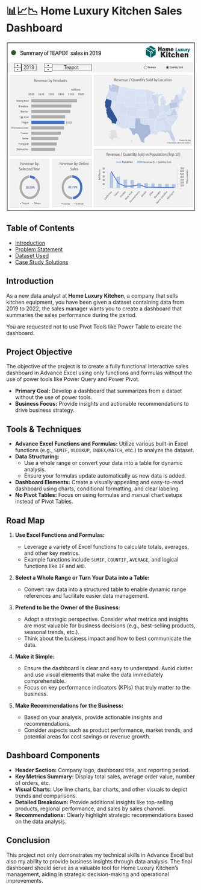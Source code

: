 # 📊📈📉 Home Luxury Kitchen Sales Dashboard
<p align="center">
<img src="dashboard.png" alt="Image" width="600" height="450">


## Table of Contents
  - [Introduction](#introduction)
  - [Problem Statement](#problem-statement)
  - [Dataset Used](#datasets-used)
  - [Case Study Solutions](#case-study-solutions)

## Introduction

As a new data analyst at **Home Luxury Kitchen**, a company that sells kitchen equipment, you have been given a dataset containing data from 2019 to 2022, the sales manager wants you to create a dashboard that summaries the sales performance during the period.

You are requested not to use Pivot Tools like Power Table to create the dashboard.

## Project Objective
The objective of the project is to create a fully functional interactive sales dashboard in Advance Excel using only functions and formulas without the use of power tools like Power Query and Power Pivot.

- **Primary Goal:** Develop a dashboard that summarizes from a dataet without the use of power tools.
- **Business Focus:** Provide insights and actionable recommendations to drive business strategy.

## Tools & Techniques
- **Advance Excel Functions and Formulas:** Utilize various built-in Excel functions (e.g., `SUMIF`, `VLOOKUP`, `INDEX/MATCH`, etc.) to analyze the dataset.
- **Data Structuring:**
  - Use a whole range or convert your data into a table for dynamic analysis.
  - Ensure your formulas update automatically as new data is added.
- **Dashboard Elements:** Create a visually appealing and easy-to-read dashboard using charts, conditional formatting, and clear labeling.
- **No Pivot Tables:** Focus on using formulas and manual chart setups instead of Pivot Tables.

## Road Map
1. **Use Excel Functions and Formulas:**

   - Leverage a variety of Excel functions to calculate totals, averages, and other key metrics.
   - Example functions include `SUMIF`, `COUNTIF`, `AVERAGE`, and logical functions like `IF` and `AND`.

2. **Select a Whole Range or Turn Your Data into a Table:**

   - Convert raw data into a structured table to enable dynamic range references and facilitate easier data management.

3. **Pretend to be the Owner of the Business:**

   - Adopt a strategic perspective. Consider what metrics and insights are most valuable for business decisions (e.g., best-selling products, seasonal trends, etc.).
   - Think about the business impact and how to best communicate the data.

4. **Make it Simple:**
   - Ensure the dashboard is clear and easy to understand. Avoid clutter and use visual elements that make the data immediately comprehensible.
   - Focus on key performance indicators (KPIs) that truly matter to the business.

5. **Make Recommendations for the Business:**
   - Based on your analysis, provide actionable insights and recommendations.
   - Consider aspects such as product performance, market trends, and potential areas for cost savings or revenue growth.

## Dashboard Components

- **Header Section:** Company logo, dashboard title, and reporting period.
- **Key Metrics Summary:** Display total sales, average order value, number of orders, etc.
- **Visual Charts:** Use line charts, bar charts, and other visuals to depict trends and comparisons.
- **Detailed Breakdown:** Provide additional insights like top-selling products, regional performance, and sales by sales channel.
- **Recommendations:** Clearly highlight strategic recommendations based on the data analysis.

## Conclusion

This project not only demonstrates my technical skills in Advance Excel but also my ability to provide business insights through data analysis. The final dashboard should serve as a valuable tool for Home Luxury Kitchen’s management, aiding in strategic decision-making and operational improvements.
